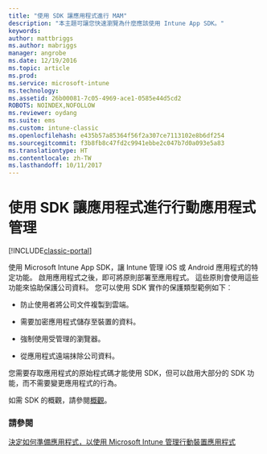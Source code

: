 ```yaml
---
title: "使用 SDK 讓應用程式進行 MAM"
description: "本主題可讓您快速瀏覽為什麼應該使用 Intune App SDK。"
keywords: 
author: mattbriggs
ms.author: mabriggs
manager: angrobe
ms.date: 12/19/2016
ms.topic: article
ms.prod: 
ms.service: microsoft-intune
ms.technology: 
ms.assetid: 26b00081-7c05-4969-ace1-0585e44d5cd2
ROBOTS: NOINDEX,NOFOLLOW
ms.reviewer: oydang
ms.suite: ems
ms.custom: intune-classic
ms.openlocfilehash: e435b57a85364f56f2a307ce7113102e8b6df254
ms.sourcegitcommit: f3b8fb8c47fd2c9941ebbe2c047b7d0a093e5a83
ms.translationtype: HT
ms.contentlocale: zh-TW
ms.lasthandoff: 10/11/2017
---
```

# <a name="use-the-sdk-to-enable-apps-for-mobile-application-management"></a>使用 SDK 讓應用程式進行行動應用程式管理

[!INCLUDE[classic-portal](../includes/classic-portal.md)]

使用 Microsoft Intune App SDK，讓 Intune 管理 iOS 或 Android 應用程式的特定功能。 啟用應用程式之後，即可將原則部署至應用程式。 這些原則會使用這些功能來協助保護公司資料。 您可以使用 SDK 實作的保護類型範例如下︰

-   防止使用者將公司文件複製到雲端。

-   需要加密應用程式儲存至裝置的資料。

-   強制使用受管理的瀏覽器。

-   從應用程式遠端抹除公司資料。

您需要存取應用程式的原始程式碼才能使用 SDK，但可以啟用大部分的 SDK 功能，而不需要變更應用程式的行為。

如需 SDK 的概觀，請參閱[概觀](/intune/app-sdk-get-started)。

### <a name="see-also"></a>請參閱
[決定如何準備應用程式，以使用 Microsoft Intune 管理行動裝置應用程式](/intune/apps-prepare-mobile-application-management)

